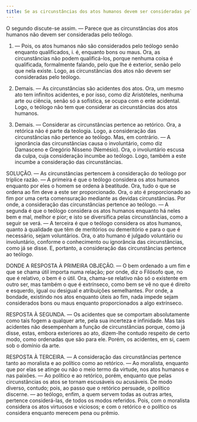 ```yaml
---
title: Se as circunstâncias dos atos humanos devem ser consideradas pelo teólogo
---
```


O segundo discute-se assim. ― Parece que as circunstâncias dos atos humanos não devem ser consideradas pelo teólogo.  

1. ― Pois, os atos humanos não são considerados pelo teólogo senão enquanto qualificados, i. é, enquanto bons ou maus. Ora, as circunstâncias não podem qualificá-los, porque nenhuma coisa é qualificada, formalmente falando, pelo que lhe é exterior, senão pelo que nela existe. Logo, as circunstâncias dos atos não devem ser consideradas pelo teólogo.  

2. Demais. ― As circunstâncias são acidentes dos atos. Ora, um mesmo ato tem infinitos acidentes, e por isso, como diz Aristóteles, nenhuma arte ou ciência, senão só a sofística, se ocupa com o ente acidental. Logo, o teólogo não tem que considerar as circunstâncias dos atos humanos.  

3. Demais. ― Considerar as circunstâncias pertence ao retórico. Ora, a retórica não é parte da teologia. Logo, a consideração das circunstâncias não pertence ao teólogo.  Mas, em contrário. — A ignorância das circunstâncias causa o involuntário, como diz Damasceno e Gregório Nisseno (Nemésio). Ora, o involuntário escusa da culpa, cuja consideração incumbe ao teólogo. Logo, também a este incumbe a consideração das circunstâncias.  

SOLUÇÃO. ― As circunstâncias pertencem à consideração do teólogo por tríplice razão. — A primeira é que o teólogo considera os atos humanos enquanto por eles o homem se ordena à beatitude. Ora, tudo o que se ordena ao fim deve a este ser proporcionado. Ora, o ato é proporcionado ao fim por uma certa comensuração mediante as devidas circunstâncias. Por onde, a consideração das circunstâncias pertence ao teólogo. ― A segunda é que o teólogo considera os atos humanos enquanto há neles bem e mal, melhor e pior; e isto se diversifica pelas circunstâncias, como a seguir se verá. ― A terceira é que o teólogo considera os atos humanos, quanto à qualidade que têm de meritórios ou demeritório e para o que é necessário, sejam voluntários. Ora, o ato humano é julgado voluntário ou involuntário, conforme o conhecimento ou ignorância das circunstâncias, como já se disse. E, portanto, a consideração das circunstâncias pertence ao teólogo.  

DONDE A RESPOSTA À PRIMEIRA OBJEÇÃO. ― O bem ordenado a um fim e que se chama útil importa numa relação; por onde, diz o Filósofo que, no que é relativo, o bem é o útil. Ora, chama-se relativo não só o existente em outro ser, mas também o que é extrínseco, como bem se vê no que é direito e esquerdo, igual ou desigual e atribuições semelhantes. Por onde, a bondade, existindo nos atos enquanto úteis ao fim, nada impede sejam considerados bons ou maus enquanto proporcionados a algo extrínseco.  

RESPOSTA À SEGUNDA. ― Os acidentes que se comportam absolutamente como tais fogem a qualquer arte, pela sua incerteza e infinidade. Mas tais acidentes não desempenham a função de circunstâncias porque, como já disse, estas, embora exteriores ao ato, dizem-lhe contudo respeito de certo modo, como ordenadas que são para ele. Porém, os acidentes, em si, caem sob o domínio da arte.  

RESPOSTA À TERCEIRA. ― A consideração das circunstâncias pertence tanto ao moralista e ao político como ao retórico. ― Ao moralista, enquanto que por elas se atinge ou não o meio termo da virtude, nos atos humanos e nas paixões. ― Ao político e ao retórico, porém, enquanto que pelas circunstâncias os atos se tornam escusáveis ou acusáveis. De modo diverso, contudo; pois, ao passo que o retórico persuade, o político discerne. ― ao teólogo, enfim, a quem servem todas as outras artes, pertence considerá-las, de todos os modos referidos. Pois, com o moralista considera os atos virtuosos e viciosos; e com o retórico e o político os considera enquanto merecem pena ou prêmio.